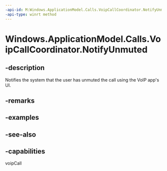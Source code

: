 ----api-id: M:Windows.ApplicationModel.Calls.VoipCallCoordinator.NotifyUnmuted
-api-type: winrt method
---<!-- Method syntaxpublic void NotifyUnmuted()--># Windows.ApplicationModel.Calls.VoipCallCoordinator.NotifyUnmuted## -descriptionNotifies the system that the user has unmuted the call using the VoIP app's UI.## -remarks## -examples## -see-also## -capabilitiesvoipCall